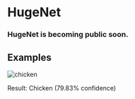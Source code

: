# HugeNet
### HugeNet is becoming public soon.
## Examples
![chicken](https://user-images.githubusercontent.com/118411864/202915821-ee78ba29-c4f2-43a3-a033-143cd47edc92.jpg)

Result: Chicken (79.83% confidence)

